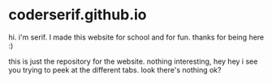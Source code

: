 # coderserif.github.io

hi. i'm serif. I made this website for school and for fun. thanks for being here :)

this is just the repository for the website. nothing interesting, hey hey i see you trying to peek at the different tabs. look there's nothing ok?

